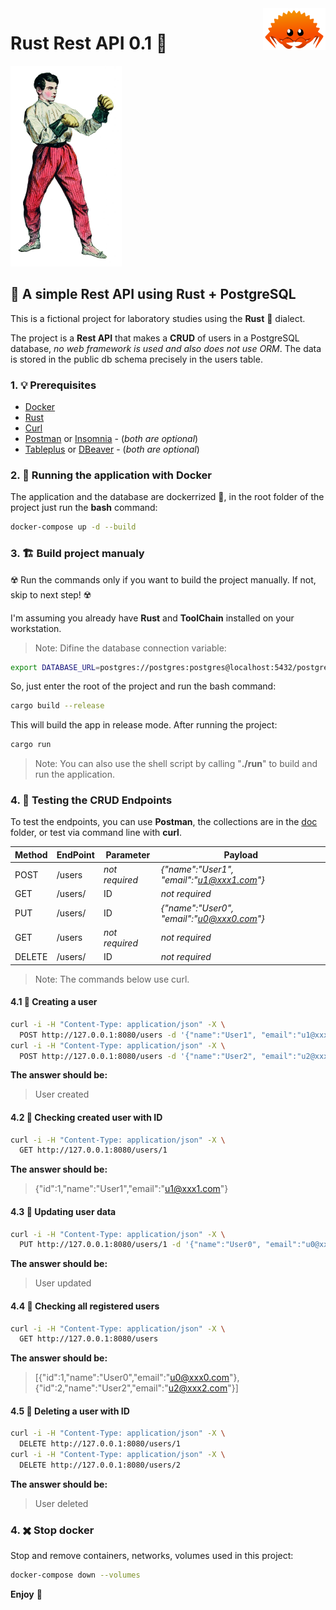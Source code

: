 <img src="https://raw.githubusercontent.com/edersoncorbari/rust-rest-api/main/doc/rust-mascot.png" align="right"/>

# Rust Rest API 0.1 🚀

![](https://raw.githubusercontent.com/edersoncorbari/rust-rest-api/main/doc/boxer.png)

## 🏁 A simple Rest API using Rust + PostgreSQL

This is a fictional project for laboratory studies using the **Rust** :crab: dialect.

The project is a **Rest API** that makes a **CRUD** of users in a PostgreSQL database, *no web framework is 
used and also does not use ORM*. The data is stored in the public db schema precisely in the users table.

### 1. 💡 Prerequisites

  - [Docker](https://www.docker.com/products/docker-desktop/)
  - [Rust](https://www.rust-lang.org/tools/install)
  - [Curl](https://curl.se/)
  - [Postman](https://www.postman.com/) or [Insomnia](https://insomnia.rest/download) - (*both are optional*)
  - [Tableplus](https://tableplus.com/) or [DBeaver](https://dbeaver.io/) - (*both are optional*)

### 2. 🏃 Running the application with Docker

The application and the database are dockerrized :whale:, in the root folder of the project just run the **bash** command:

```sh
docker-compose up -d --build
```

### 3. 🏗️  Build project manualy

:radioactive: Run the commands only if you want to build the project manually. If not, skip to next step! :radioactive:

I'm assuming you already have **Rust** and **ToolChain** installed on your workstation.

> Note: Difine the database connection variable:

```sh
export DATABASE_URL=postgres://postgres:postgres@localhost:5432/postgres
```

So, just enter the root of the project and run the bash command:

```sh
cargo build --release
```

This will build the app in release mode. After running the project:

```sh
cargo run
```

> Note: You can also use the shell script by calling "**./run**" to build and run the application.

### 4. 🧪 Testing the CRUD Endpoints

To test the endpoints, you can use **Postman**, the collections are in the [doc](doc/Rust-Rest-Api.postman_collection.json) folder, 
or test via command line with **curl**.

| Method | EndPoint | Parameter      | Payload   |
| ------ | -------- | -------------- | ----------|
| POST   | /users   | *not required* | *{"name":"User1", "email":"u1@xxx1.com"}* |
| GET    | /users/  | ID             | *not required* |
| PUT    | /users/  | ID             | *{"name":"User0", "email":"u0@xxx0.com"}* |
| GET    | /users   | *not required* | *not required* |
| DELETE | /users/  | ID             | *not required* |

> Note: The commands below use curl.

#### 4.1 📝 Creating a user

```sh
curl -i -H "Content-Type: application/json" -X \
  POST http://127.0.0.1:8080/users -d '{"name":"User1", "email":"u1@xxx1.com"}'
curl -i -H "Content-Type: application/json" -X \
  POST http://127.0.0.1:8080/users -d '{"name":"User2", "email":"u2@xxx2.com"}'
```

**The answer should be:**

> User created

#### 4.2 📝 Checking created user with ID 

```sh
curl -i -H "Content-Type: application/json" -X \
  GET http://127.0.0.1:8080/users/1
```

**The answer should be:**

> {"id":1,"name":"User1","email":"u1@xxx1.com"}

#### 4.3 📝 Updating user data 

```sh
curl -i -H "Content-Type: application/json" -X \
  PUT http://127.0.0.1:8080/users/1 -d '{"name":"User0", "email":"u0@xxx0.com"}' 
```

**The answer should be:**

> User updated

#### 4.4 📝 Checking all registered users 

```sh
curl -i -H "Content-Type: application/json" -X \
  GET http://127.0.0.1:8080/users
```

**The answer should be:**

> [{"id":1,"name":"User0","email":"u0@xxx0.com"},{"id":2,"name":"User2","email":"u2@xxx2.com"}]

#### 4.5 📝 Deleting a user with ID

```sh
curl -i -H "Content-Type: application/json" -X \
  DELETE http://127.0.0.1:8080/users/1
curl -i -H "Content-Type: application/json" -X \
  DELETE http://127.0.0.1:8080/users/2
```

**The answer should be:**

> User deleted

### 4. :heavy_multiplication_x: Stop docker

Stop and remove containers, networks, volumes used in this project:

```sh
docker-compose down --volumes
```

**Enjoy** :tropical_drink:
